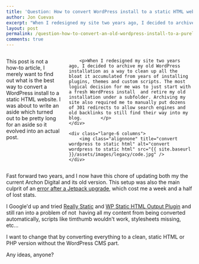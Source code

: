 ```yaml
---
title: 'Question: How to convert WordPress install to a static HTML website'
author: Jon Cuevas
excerpt: "When I redesigned my site two years ago, I decided to archive my old WordPress installation as a way to clean up all the bloat it accumulated from years of installing plugins, themes and custom scripts. The most logical decision for me was to just start with a fresh WordPress install  and retire my old installation under a subfolder. Archiving my site also required me to manually put dozens of 301 redirects to allow search engines and old backlinks to still find their way into my blog."
layout: post
permalink: /question-how-to-convert-an-old-wordpress-install-to-a-purely-static-html-website-1737/
comments: true
---
```


<div class="row">
	<div class="large-6 columns">
		<p class="lead">This post is not a how-to article, I merely want to find out what is the best way to convert a WordPress install to a static HTML website. I was about to write an aside which turned out to be pretty long for an aside so it evolved into an actual post.</p>

		<p>When I redesigned my site two years ago, I decided to archive my old WordPress installation as a way to clean up all the bloat it accumulated from years of installing plugins, themes and custom scripts. The most logical decision for me was to just start with a fresh WordPress install  and retire my old installation under a subfolder. Archiving my site also required me to manually put dozens of 301 redirects to allow search engines and old backlinks to still find their way into my blog.		</p>
	</div>

	<div class="large-6 columns">
		<img class="alignnone" title="convert wordpress to static html" alt="convert wordpress to static html" src="{{ site.baseurl }}/assets/images/legacy/code.jpg" />		
	</div>	
</div>

Fast forward two years, and I now have this chore of updating both my the current Archon Digital and its old version. This setup was also the main culprit of an [error after a Jetpack upgrade][1], which cost me a week and a half of lost stats.

I Google'd up and tried [Really Static][2] and [WP Static HTML Output Plugin][3] and still ran into a problem of not  having all my content from being converted automatically, scripts like timthumb wouldn't work, stylesheets missing, etc...

I want to change that by converting everything to a clean, static HTML or PHP version without the WordPress CMS part.

Any ideas, anyone?


 [1]: http://archondigital.com/lost-all-my-stats-after-jetpack-upgrade-1650/
 [2]: http://wordpress.org/extend/plugins/really-static/
 [3]: http://wordpress.org/extend/plugins/static-html-output-plugin/